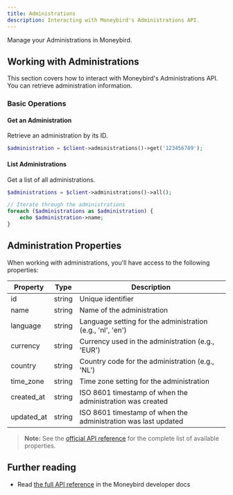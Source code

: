 ```yaml
---
title: Administrations
description: Interacting with Moneybird's Administrations API.
---
```


Manage your Administrations in Moneybird.

## Working with Administrations

This section covers how to interact with Moneybird's Administrations API. You can retrieve administration information.

### Basic Operations

#### Get an Administration

Retrieve an administration by its ID.

```php
$administration = $client->administrations()->get('123456789');
```

#### List Administrations

Get a list of all administrations.

```php
$administrations = $client->administrations()->all();

// Iterate through the administrations
foreach ($administrations as $administration) {
    echo $administration->name;
}
```

## Administration Properties

When working with administrations, you'll have access to the following properties:

| Property | Type | Description |
|----------|------|-------------|
| id | string | Unique identifier |
| name | string | Name of the administration |
| language | string | Language setting for the administration (e.g., 'nl', 'en') |
| currency | string | Currency used in the administration (e.g., 'EUR') |
| country | string | Country code for the administration (e.g., 'NL') |
| time_zone | string | Time zone setting for the administration |
| created_at | string | ISO 8601 timestamp of when the administration was created |
| updated_at | string | ISO 8601 timestamp of when the administration was last updated |

> **Note:** See the [official API reference](https://developer.moneybird.com/api/administrations/) for the complete list of available properties.

## Further reading

- Read [the full API reference](https://developer.moneybird.com/api/administrations/) in the Moneybird developer docs
